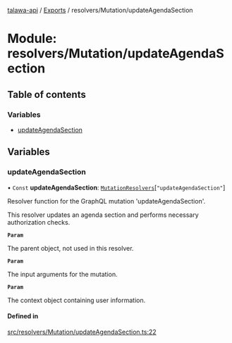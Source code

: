 [talawa-api](../README.md) / [Exports](../modules.md) / resolvers/Mutation/updateAgendaSection

# Module: resolvers/Mutation/updateAgendaSection

## Table of contents

### Variables

- [updateAgendaSection](resolvers_Mutation_updateAgendaSection.md#updateagendasection)

## Variables

### updateAgendaSection

• `Const` **updateAgendaSection**: [`MutationResolvers`](types_generatedGraphQLTypes.md#mutationresolvers)[``"updateAgendaSection"``]

Resolver function for the GraphQL mutation 'updateAgendaSection'.

This resolver updates an agenda section and performs necessary authorization checks.

**`Param`**

The parent object, not used in this resolver.

**`Param`**

The input arguments for the mutation.

**`Param`**

The context object containing user information.

#### Defined in

[src/resolvers/Mutation/updateAgendaSection.ts:22](https://github.com/PalisadoesFoundation/talawa-api/blob/0deccac/src/resolvers/Mutation/updateAgendaSection.ts#L22)
